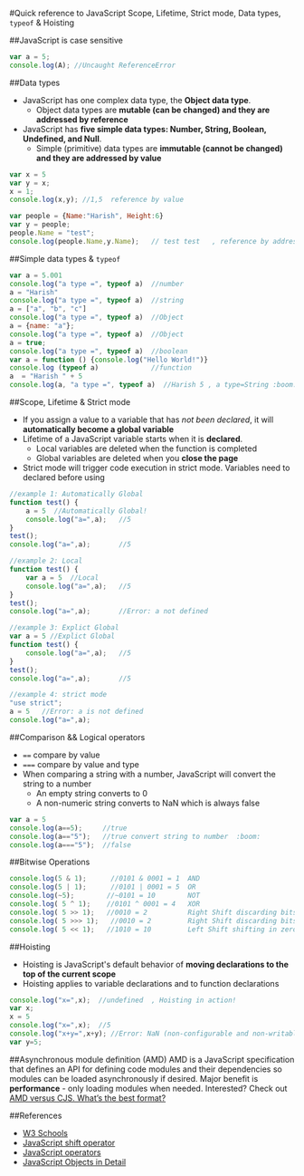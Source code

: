 #Quick reference to JavaScript
Scope, Lifetime, Strict mode, Data types, ````typeof```` & Hoisting

##JavaScript is case sensitive
````javascript
var a = 5;
console.log(A); //Uncaught ReferenceError
````


##Data types
* JavaScript has one complex data type, the **Object data type**. 
  * Object data types are **mutable (can be changed) and they are addressed by reference** 
* JavaScript has **five simple data types: Number, String, Boolean, Undefined, and Null**. 
  * Simple (primitive) data types are **immutable (cannot be changed) and they are addressed by value**  
````javascript
var x = 5
var y = x;
x = 1;
console.log(x,y); //1,5  reference by value

var people = {Name:"Harish", Height:6}
var y = people;
people.Name = "test";
console.log(people.Name,y.Name);   // test test   , reference by address
````

##Simple data types &amp; `typeof`
````javascript
var a = 5.001
console.log("a type =", typeof a)  //number
a = "Harish"
console.log("a type =", typeof a)  //string
a = ["a", "b", "c"]
console.log("a type =", typeof a)  //Object
a = {name: "a"};
console.log("a type =", typeof a)  //Object
a = true;
console.log("a type =", typeof a)  //boolean
var a = function () {console.log("Hello World!")}
console.log (typeof a)             //function
a  = "Harish " + 5
console.log(a, "a type =", typeof a)  //Harish 5 , a type=String :boom:
````

##Scope, Lifetime &amp; Strict mode
* If you assign a value to a variable that has *not been declared*, it will **automatically become a global variable**
* Lifetime of a JavaScript variable starts when it is **declared**.
  * Local variables are deleted when the function is completed
  * Global variables are deleted when you **close the page**
* Strict mode will trigger code execution in strict mode. Variables need to declared before using
````javascript
//example 1: Automatically Global
function test() {
	a = 5  //Automatically Global!
	console.log("a=",a);   //5
}
test();
console.log("a=",a);       //5

//example 2: Local
function test() {
	var a = 5  //Local
	console.log("a=",a);   //5
}
test();
console.log("a=",a);       //Error: a not defined

//example 3: Explict Global
var a = 5 //Explict Global
function test() {
	console.log("a=",a);   //5
}
test();
console.log("a=",a);       //5

//example 4: strict mode
"use strict";
a = 5   //Error: a is not defined
console.log("a=",a);
````

##Comparison && Logical operators
* ````==```` compare by value
* ```===``` compare by value and type
* When comparing a string with a number, JavaScript will convert the string to a number
  * An empty string converts to 0
  * A non-numeric string converts to NaN which is always false
````javascript
var a = 5   
console.log(a==5);     //true
console.log(a=="5");   //true convert string to number  :boom:
console.log(a==="5");  //false
````

##Bitwise Operations
````javascript
console.log(5 & 1);      //0101 & 0001 = 1  AND
console.log(5 | 1);      //0101 | 0001 = 5  OR
console.log(~5);        //~0101 = 10        NOT
console.log( 5 ^ 1);    //0101 ^ 0001 = 4   XOR
console.log( 5 >> 1);   //0010 = 2          Right Shift discarding bits shifted off.
console.log( 5 >>> 1);   //0010 = 2         Right Shift discarding bits shifted off and shifting in zeros from the left
console.log( 5 << 1);   //1010 = 10         Left Shift shifting in zeros from the right 
````

##Hoisting
* Hoisting is JavaScript's default behavior of **moving declarations to the top of the current scope**  
* Hoisting applies to variable declarations and to function declarations
````javascript
console.log("x=",x);  //undefined  , Hoisting in action!
var x;
x = 5
console.log("x=",x);  //5
console.log("x+y=",x+y); //Error: NaN (non-configurable and non-writable property)
var y=5;
````

##Asynchronous module definition (AMD) 
AMD is a JavaScript specification that defines an API for defining code modules and their dependencies so modules can be loaded asynchronously if desired.
Major benefit is **performance**  - only loading modules when needed. Interested? Check out [AMD versus CJS. What’s the best format?](http://unscriptable.com/2011/09/30/amd-versus-cjs-whats-the-best-format/)



##References
* [W3 Schools](http://www.w3schools.com/js/)
* [JavaScript shift operator](http://stackoverflow.com/questions/1822350/what-is-the-javascript-operator-and-how-do-you-use-it)
* [JavaScript operators](http://web.eecs.umich.edu/~bartlett/jsops.html)
* [JavaScript Objects in Detail](http://javascriptissexy.com/javascript-objects-in-detail/)
